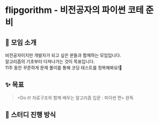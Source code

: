 # flipgorithm - 비전공자의 파이썬 코테 준비

## 💬 모임 소개
비전공자이지만 개발자가 되고 싶은 분들과 함께하는 모임입니다.
<br>알고리즘의 기초부터 다져나가는 것이 목표입니다.
<br>11주 동안 꾸준하게 문제 풀이를 통해 코딩 테스트를 정복해봐요!👊

## ✨ 목표
> <Do it! 자료구조와 함께 배우는 알고리즘 입문 : 파이썬 편> 완독

## 🤝 스터디 진행 방식
